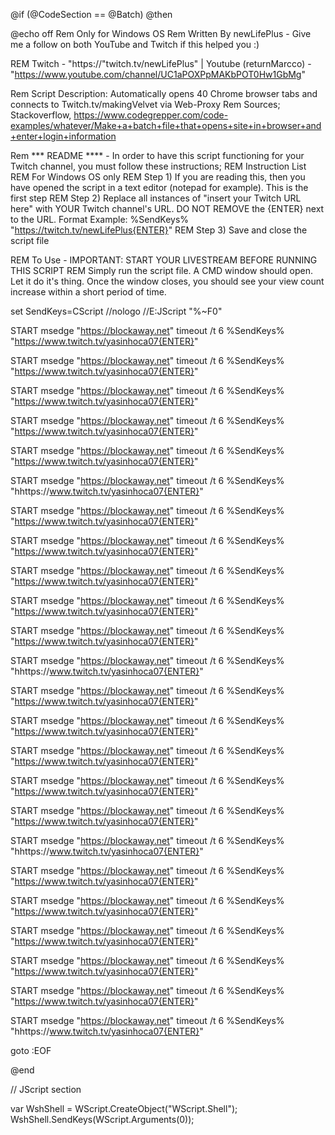 @if (@CodeSection == @Batch) @then


@echo off
Rem Only for Windows OS
Rem Written By newLifePlus - Give me a follow on both YouTube and Twitch if this helped you :)

REM Twitch - "https://"twitch.tv/newLifePlus" | Youtube (returnMarcco) - "https://www.youtube.com/channel/UC1aPOXPpMAKbPOT0Hw1GbMg"

Rem Script Description: Automatically opens 40 Chrome browser tabs and connects to Twitch.tv/makingVelvet via Web-Proxy
Rem Sources; Stackoverflow, https://www.codegrepper.com/code-examples/whatever/Make+a+batch+file+that+opens+site+in+browser+and+enter+login+information

Rem *** README **** - In order to have this script functioning for your Twitch channel, you must follow these instructions;
REM Instruction List
REM For Windows OS only
REM Step 1) If you are reading this, then you have opened the script in a text editor (notepad for example). This is the first step
REM Step 2) Replace all instances of "insert your Twitch URL here" with YOUR Twitch channel's URL. DO NOT REMOVE the {ENTER} next to the URL. Format Example: %SendKeys% "https://twitch.tv/newLifePlus{ENTER}"
REM Step 3) Save and close the script file

REM To Use - IMPORTANT: START YOUR LIVESTREAM BEFORE RUNNING THIS SCRIPT 
REM Simply run the script file. A CMD window should open. Let it do it's thing. Once the window closes, you should see your view count increase within a short period of time.


set SendKeys=CScript //nologo //E:JScript "%~F0"


START msedge  "https://blockaway.net"
timeout /t 6
%SendKeys% "https://www.twitch.tv/yasinhoca07{ENTER}"


START msedge  "https://blockaway.net"
timeout /t 6
%SendKeys% "https://www.twitch.tv/yasinhoca07{ENTER}"


START msedge  "https://blockaway.net"
timeout /t 6
%SendKeys% "https://www.twitch.tv/yasinhoca07{ENTER}"


START msedge  "https://blockaway.net"
timeout /t 6
%SendKeys% "https://www.twitch.tv/yasinhoca07{ENTER}"

START msedge  "https://blockaway.net"
timeout /t 6
%SendKeys% "https://www.twitch.tv/yasinhoca07{ENTER}"


START msedge  "https://blockaway.net"
timeout /t 6
%SendKeys% "hhttps://www.twitch.tv/yasinhoca07{ENTER}"

START msedge  "https://blockaway.net"
timeout /t 6
%SendKeys% "https://www.twitch.tv/yasinhoca07{ENTER}"


START msedge  "https://blockaway.net"
timeout /t 6
%SendKeys% "https://www.twitch.tv/yasinhoca07{ENTER}"


START msedge  "https://blockaway.net"
timeout /t 6
%SendKeys% "https://www.twitch.tv/yasinhoca07{ENTER}"


START msedge  "https://blockaway.net"
timeout /t 6
%SendKeys% "https://www.twitch.tv/yasinhoca07{ENTER}"

START msedge  "https://blockaway.net"
timeout /t 6
%SendKeys% "https://www.twitch.tv/yasinhoca07{ENTER}"


START msedge  "https://blockaway.net"
timeout /t 6
%SendKeys% "hhttps://www.twitch.tv/yasinhoca07{ENTER}"

START msedge  "https://blockaway.net"
timeout /t 6
%SendKeys% "https://www.twitch.tv/yasinhoca07{ENTER}"


START msedge  "https://blockaway.net"
timeout /t 6
%SendKeys% "https://www.twitch.tv/yasinhoca07{ENTER}"


START msedge  "https://blockaway.net"
timeout /t 6
%SendKeys% "https://www.twitch.tv/yasinhoca07{ENTER}"


START msedge  "https://blockaway.net"
timeout /t 6
%SendKeys% "https://www.twitch.tv/yasinhoca07{ENTER}"

START msedge  "https://blockaway.net"
timeout /t 6
%SendKeys% "https://www.twitch.tv/yasinhoca07{ENTER}"


START msedge  "https://blockaway.net"
timeout /t 6
%SendKeys% "hhttps://www.twitch.tv/yasinhoca07{ENTER}"

START msedge  "https://blockaway.net"
timeout /t 6
%SendKeys% "https://www.twitch.tv/yasinhoca07{ENTER}"


START msedge  "https://blockaway.net"
timeout /t 6
%SendKeys% "https://www.twitch.tv/yasinhoca07{ENTER}"


START msedge  "https://blockaway.net"
timeout /t 6
%SendKeys% "https://www.twitch.tv/yasinhoca07{ENTER}"


START msedge  "https://blockaway.net"
timeout /t 6
%SendKeys% "https://www.twitch.tv/yasinhoca07{ENTER}"

START msedge  "https://blockaway.net"
timeout /t 6
%SendKeys% "https://www.twitch.tv/yasinhoca07{ENTER}"


START msedge  "https://blockaway.net"
timeout /t 6
%SendKeys% "hhttps://www.twitch.tv/yasinhoca07{ENTER}"

goto :EOF

@end




// JScript section

var WshShell = WScript.CreateObject("WScript.Shell");
WshShell.SendKeys(WScript.Arguments(0));	

